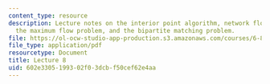 ```yaml
---
content_type: resource
description: Lecture notes on the interior point algorithm, network flows, notations,
  the maximum flow problem, and the bipartite matching problem.
file: https://ol-ocw-studio-app-production.s3.amazonaws.com/courses/6-854j-advanced-algorithms-fall-2008/602e3305199302f03dcbf50cef62e4aa_lect10_10.pdf
file_type: application/pdf
resourcetype: Document
title: Lecture 8
uid: 602e3305-1993-02f0-3dcb-f50cef62e4aa
---
```

